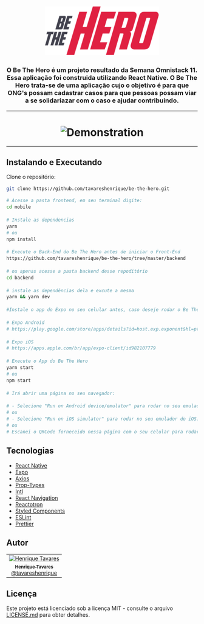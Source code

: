 <h1 align="center">
  <img alt="BeTheHero" title="BeTheHero" src="./src/assets/logo@3x.png" width="300px" />
</h1>

<h3 align="center">
  O Be The Hero é um projeto resultado da Semana Omnistack 11. Essa aplicação foi construida utilizando React Native. O Be The Hero trata-se de uma aplicação cujo o objetivo é para que ONG's possam cadastrar casos para que pessoas possam viar a se solidariazar com o caso e ajudar contribuindo.
</h3>

---

<h1 align="center">
  <img alt="Demonstration" title="Demonstration" src="/assets/demonstration.gif" width="200px" />
</h1>

---

## Instalando e Executando

Clone o repositório:

```bash
git clone https://github.com/tavareshenrique/be-the-hero.git
```

```bash
# Acesse a pasta frontend, em seu terminal digite:
cd mobile

# Instale as dependencias
yarn
# ou
npm install

# Execute o Back-End do Be The Hero antes de iniciar o Front-End
https://github.com/tavareshenrique/be-the-hero/tree/master/backend

# ou apenas acesse a pasta backend desse repoditório
cd backend

# instale as dependências dela e excute a mesma
yarn && yarn dev

#Instale o app do Expo no seu celular antes, caso deseje rodar o Be The Hero em seu próprio dispositivo.

# Expo Android
# https://play.google.com/store/apps/details?id=host.exp.exponent&hl=pt_BR

# Expo iOS
# https://apps.apple.com/br/app/expo-client/id982107779

# Execute o App do Be The Hero
yarn start
# ou
npm start

# Irá abrir uma página no seu navegador:

# - Selecione "Run on Android device/emulator" para rodar no seu emulador do Android.
# ou
# - Selecione "Run on iOS simulator" para rodar no seu emulador do iOS.
# ou
# Escanei o QRCode forneceido nessa página com o seu celular para rodar o app no seu próprio celular, mas certifique-se de ter o app do Expo instalado no mesmo.

```

## Tecnologias

- [React Native](https://reactnative.dev/)
- [Expo](https://expo.io/)
- [Axios](https://github.com/axios/axios)
- [Prop-Types](https://www.npmjs.com/package/prop-types)
- [Intl](https://github.com/andyearnshaw/Intl.js#readme)
- [React Navigation](https://reactnavigation.org/)
- [Reactotron](https://github.com/infinitered/reactotron)
- [Styled Components](https://www.styled-components.com/)
- [ESLint](https://eslint.org/)
- [Prettier](https://prettier.io/)

## Autor

<table>
  <tr>
    <td align="center">
      <a href="http://github.com/tavareshenrique/">
        <img src="https://avatars1.githubusercontent.com/u/27022914?v=4" width="100px;" alt="Henrique Tavares"/>
        <br />
        <sub>
          <b>Henrique Tavares</b>
        </sub>
       </a>
       <br />
       <a href="https://github.com/tavareshenrique/be-the-hero/commits?author=tavareshenrique" title="Code">@tavareshenrique</a>
    </td>
  </tr>
</table>

## Licença

Este projeto está licenciado sob a licença MIT - consulte o arquivo [LICENSE.md](https://github.com/tavareshenrique/be-the-hero/blob/master/mobile/LICENSE.md) para obter detalhes.
